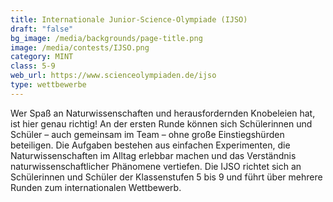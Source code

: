 ```yaml
---
title: Internationale Junior-Science-Olympiade (IJSO)
draft: "false"
bg_image: /media/backgrounds/page-title.png
image: /media/contests/IJSO.png
category: MINT
class: 5-9
web_url: https://www.scienceolympiaden.de/ijso
type: wettbewerbe
---
```

Wer Spaß an Naturwissenschaften  und herausfordernden Knobeleien hat, ist hier genau richtig! An der ersten Runde können sich Schülerinnen und Schüler – auch gemeinsam im Team – ohne große Einstiegshürden beteiligen. Die Aufgaben bestehen aus einfachen Experimenten, die Naturwissenschaften im Alltag erlebbar machen und das Verständnis naturwissenschaftlicher Phänomene vertiefen. Die IJSO richtet sich an Schülerinnen und Schüler der Klassenstufen 5 bis 9 und führt über mehrere Runden zum internationalen Wettbewerb.

